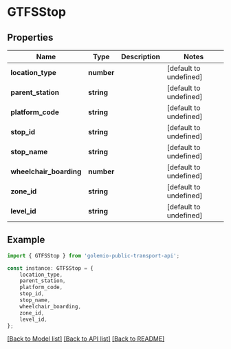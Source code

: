 # GTFSStop


## Properties

Name | Type | Description | Notes
------------ | ------------- | ------------- | -------------
**location_type** | **number** |  | [default to undefined]
**parent_station** | **string** |  | [default to undefined]
**platform_code** | **string** |  | [default to undefined]
**stop_id** | **string** |  | [default to undefined]
**stop_name** | **string** |  | [default to undefined]
**wheelchair_boarding** | **number** |  | [default to undefined]
**zone_id** | **string** |  | [default to undefined]
**level_id** | **string** |  | [default to undefined]

## Example

```typescript
import { GTFSStop } from 'golemio-public-transport-api';

const instance: GTFSStop = {
    location_type,
    parent_station,
    platform_code,
    stop_id,
    stop_name,
    wheelchair_boarding,
    zone_id,
    level_id,
};
```

[[Back to Model list]](../README.md#documentation-for-models) [[Back to API list]](../README.md#documentation-for-api-endpoints) [[Back to README]](../README.md)
